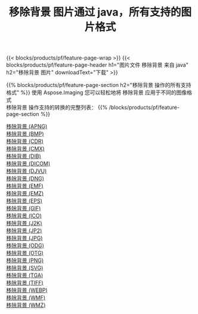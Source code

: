 ﻿---
title: 移除背景 图片通过 java，所有支持的图片格式 
weight: 3920
url: /zh-hans/java/remove-background 
lang: zh-hans
langdirlevel: 2
locales: zh-hans,ja,it,ru,de,es,fr,nl,id,lt,pl,pt,vi,tr,ko,zh-hant,ar,hi,th,sv,cs,uk,he
description: 使用 Aspose.Imaging 你可以轻松地通过 java 获取 移除背景 图像
---

{{< blocks/products/pf/feature-page-wrap >}}
{{< blocks/products/pf/feature-page-header h1="图片文件 移除背景 来自 java" h2="移除背景 图片" downloadText="下载" >}}


{{% blocks/products/pf/feature-page-section  h2="移除背景 操作的所有支持格式" %}}
使用 Aspose.Imaging 您可以轻松地将 移除背景 应用于不同的图像格式
<br/>
移除背景 操作支持的转换的完整列表：
{{% /blocks/products/pf/feature-page-section %}}
<div class="container-fluid productfamilypage bg-gray">
    <div class="convertypes bg-gray agp-content section">
        <div class="container">
		<div class="row other-converters">
		    <div class='col-md-2 other-converter remove-lp remove-rp'><a href="/imaging/zh-hans/java/remove-background/apng" >移除背景 (APNG)</a></div><div class='col-md-2 other-converter remove-lp remove-rp'><a href="/imaging/zh-hans/java/remove-background/bmp" >移除背景 (BMP)</a></div><div class='col-md-2 other-converter remove-lp remove-rp'><a href="/imaging/zh-hans/java/remove-background/cdr" >移除背景 (CDR)</a></div><div class='col-md-2 other-converter remove-lp remove-rp'><a href="/imaging/zh-hans/java/remove-background/cmx" >移除背景 (CMX)</a></div><div class='col-md-2 other-converter remove-lp remove-rp'><a href="/imaging/zh-hans/java/remove-background/dib" >移除背景 (DIB)</a></div><div class='col-md-2 other-converter remove-lp remove-rp'><a href="/imaging/zh-hans/java/remove-background/dicom" >移除背景 (DICOM)</a></div><div class='col-md-2 other-converter remove-lp remove-rp'><a href="/imaging/zh-hans/java/remove-background/djvu" >移除背景 (DJVU)</a></div><div class='col-md-2 other-converter remove-lp remove-rp'><a href="/imaging/zh-hans/java/remove-background/dng" >移除背景 (DNG)</a></div><div class='col-md-2 other-converter remove-lp remove-rp'><a href="/imaging/zh-hans/java/remove-background/emf" >移除背景 (EMF)</a></div><div class='col-md-2 other-converter remove-lp remove-rp'><a href="/imaging/zh-hans/java/remove-background/emz" >移除背景 (EMZ)</a></div><div class='col-md-2 other-converter remove-lp remove-rp'><a href="/imaging/zh-hans/java/remove-background/eps" >移除背景 (EPS)</a></div><div class='col-md-2 other-converter remove-lp remove-rp'><a href="/imaging/zh-hans/java/remove-background/gif" >移除背景 (GIF)</a></div><div class='col-md-2 other-converter remove-lp remove-rp'><a href="/imaging/zh-hans/java/remove-background/ico" >移除背景 (ICO)</a></div><div class='col-md-2 other-converter remove-lp remove-rp'><a href="/imaging/zh-hans/java/remove-background/j2k" >移除背景 (J2K)</a></div><div class='col-md-2 other-converter remove-lp remove-rp'><a href="/imaging/zh-hans/java/remove-background/jp2" >移除背景 (JP2)</a></div><div class='col-md-2 other-converter remove-lp remove-rp'><a href="/imaging/zh-hans/java/remove-background/jpg" >移除背景 (JPG)</a></div><div class='col-md-2 other-converter remove-lp remove-rp'><a href="/imaging/zh-hans/java/remove-background/odg" >移除背景 (ODG)</a></div><div class='col-md-2 other-converter remove-lp remove-rp'><a href="/imaging/zh-hans/java/remove-background/otg" >移除背景 (OTG)</a></div><div class='col-md-2 other-converter remove-lp remove-rp'><a href="/imaging/zh-hans/java/remove-background/png" >移除背景 (PNG)</a></div><div class='col-md-2 other-converter remove-lp remove-rp'><a href="/imaging/zh-hans/java/remove-background/svg" >移除背景 (SVG)</a></div><div class='col-md-2 other-converter remove-lp remove-rp'><a href="/imaging/zh-hans/java/remove-background/tga" >移除背景 (TGA)</a></div><div class='col-md-2 other-converter remove-lp remove-rp'><a href="/imaging/zh-hans/java/remove-background/tiff" >移除背景 (TIFF)</a></div><div class='col-md-2 other-converter remove-lp remove-rp'><a href="/imaging/zh-hans/java/remove-background/webp" >移除背景 (WEBP)</a></div><div class='col-md-2 other-converter remove-lp remove-rp'><a href="/imaging/zh-hans/java/remove-background/wmf" >移除背景 (WMF)</a></div><div class='col-md-2 other-converter remove-lp remove-rp'><a href="/imaging/zh-hans/java/remove-background/wmz" >移除背景 (WMZ)</a></div>
                </div>
        </div>
    </div>
</div>
<br/>
